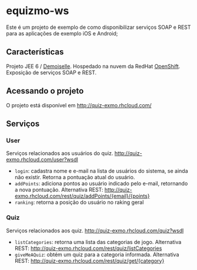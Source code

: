 equizmo-ws
==========

Este é um projeto de exemplo de como disponibilizar serviços SOAP e REST para as aplicações de exemplo iOS e Android;

Características
----------

Projeto JEE 6 / [Demoiselle](http://github.com/demoiselle). 
Hospedado na nuvem da RedHat [OpenShift](https://openshift.redhat.com). 
Exposição de serviços SOAP e REST.

Acessando o projeto
----------

O projeto está disponível em http://quiz-exmo.rhcloud.com/

Serviços 
--------

### User

Serviços relacionados aos usuários do quiz.
http://quiz-exmo.rhcloud.com/user?wsdl

* `login`: cadastra nome e e-mail na lista de usuários do sistema, se ainda não existir. Retorna a pontuação atual do usuário.
* `addPoints`: adiciona pontos ao usuário indicado pelo e-mail, retornando a nova pontuação. Alternativa REST: http://quiz-exmo.rhcloud.com/rest/quiz/addPoints/{email}/{points}
* `ranking`: retorna a posição do usuário no raking geral

### Quiz

Serviços relacionados aos quiz.
http://quiz-exmo.rhcloud.com/quiz?wsdl

* `listCategories`: retorna uma lista das categorias de jogo. Alternativa REST: http://quiz-exmo.rhcloud.com/rest/quiz/listCategories
* `giveMeAQuiz`: obtém um quiz para a categoria informada. Alternativa REST: http://quiz-exmo.rhcloud.com/rest/quiz/get/{category}
